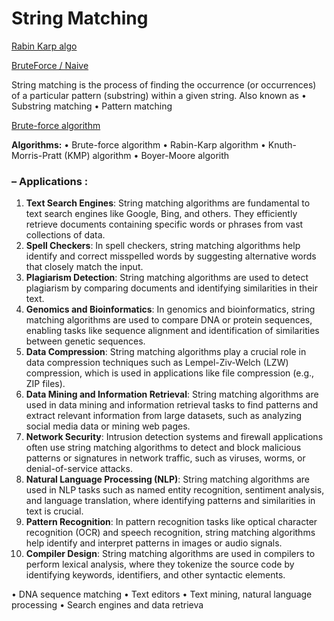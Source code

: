 # String Matching

[Rabin Karp algo](String%20Matching%2027498630987e46d0a78042b38de80967/Rabin%20Karp%20algo%20b34ae1605c574ad09118508a7ab7201c.md)

[BruteForce / Naive](String%20Matching%2027498630987e46d0a78042b38de80967/BruteForce%20Naive%2019f6c80564254c91afbcc1e68573cfab.md)

String matching is the process of finding the occurrence (or occurrences) of a particular pattern (substring) within a given string. Also known as
• Substring matching
• Pattern matching

[ Brute-force algorithm](String%20Matching%2027498630987e46d0a78042b38de80967/Brute-force%20algorithm%2002d68784d2c546de929da385ed85e30d.md)

**Algorithms:** 
• Brute-force algorithm
• Rabin-Karp algorithm
• Knuth-Morris-Pratt (KMP) algorithm
• Boyer-Moore algorith

### – **Applications :**

1. **Text Search Engines**: String matching algorithms are fundamental to text search engines like Google, Bing, and others. They efficiently retrieve documents containing specific words or phrases from vast collections of data.
2. **Spell Checkers**: In spell checkers, string matching algorithms help identify and correct misspelled words by suggesting alternative words that closely match the input.
3. **Plagiarism Detection**: String matching algorithms are used to detect plagiarism by comparing documents and identifying similarities in their text.
4. **Genomics and Bioinformatics**: In genomics and bioinformatics, string matching algorithms are used to compare DNA or protein sequences, enabling tasks like sequence alignment and identification of similarities between genetic sequences.
5. **Data Compression**: String matching algorithms play a crucial role in data compression techniques such as Lempel-Ziv-Welch (LZW) compression, which is used in applications like file compression (e.g., ZIP files).
6. **Data Mining and Information Retrieval**: String matching algorithms are used in data mining and information retrieval tasks to find patterns and extract relevant information from large datasets, such as analyzing social media data or mining web pages.
7. **Network Security**: Intrusion detection systems and firewall applications often use string matching algorithms to detect and block malicious patterns or signatures in network traffic, such as viruses, worms, or denial-of-service attacks.
8. **Natural Language Processing (NLP)**: String matching algorithms are used in NLP tasks such as named entity recognition, sentiment analysis, and language translation, where identifying patterns and similarities in text is crucial.
9. **Pattern Recognition**: In pattern recognition tasks like optical character recognition (OCR) and speech recognition, string matching algorithms help identify and interpret patterns in images or audio signals.
10. **Compiler Design**: String matching algorithms are used in compilers to perform lexical analysis, where they tokenize the source code by identifying keywords, identifiers, and other syntactic elements.

• DNA sequence matching
• Text editors
• Text mining, natural language processing
• Search engines and data retrieva